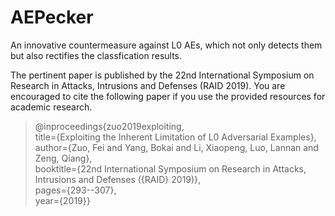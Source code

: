 # AEPecker
An innovative countermeasure against L0 AEs, which not only detects them but also rectifies the classfication results.

The pertinent paper is published by the 22nd International Symposium on Research in Attacks, Intrusions and Defenses (RAID 2019). You are encouraged to cite the following paper if you use the provided resources for academic research. 

> @inproceedings{zuo2019exploiting, <br>
  title={Exploiting the Inherent Limitation of L0 Adversarial Examples}, <br>
  author={Zuo, Fei and Yang, Bokai and Li, Xiaopeng, Luo, Lannan and Zeng, Qiang}, <br>
  booktitle={22nd International Symposium on Research in Attacks, Intrusions and Defenses ($\{$RAID$\}$ 2019)}, <br>
  pages={293--307}, <br>
  year={2019}}

